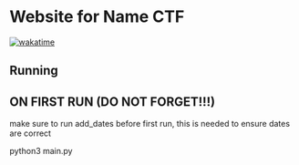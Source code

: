 # Website for Name CTF

[![wakatime](https://wakatime.com/badge/user/766a8d1a-ef6e-470a-a781-083a702cdaee/project/acc33e12-324f-448b-b3a9-6ad364e160b3.svg)](https://wakatime.com/badge/user/766a8d1a-ef6e-470a-a781-083a702cdaee/project/acc33e12-324f-448b-b3a9-6ad364e160b3)


## Running

## ON FIRST RUN (DO NOT FORGET!!!)
make sure to run add_dates before first run, this is needed to ensure dates are correct

python3 main.py